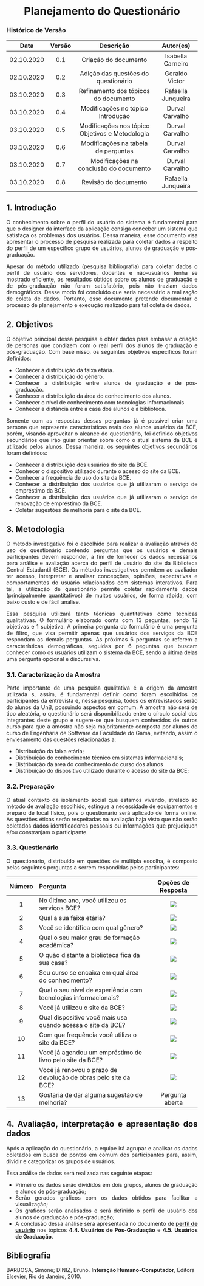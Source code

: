 # <center>Planejamento do Questionário

### Histórico de Versão
| Data       | Versão | Descrição                                       | Autor(es)          |
|:----------:|:------:|:-----------------------------------------------:|:------------------:|
| 02.10.2020 | 0.1    | Criação do documento                            | Isabella Carneiro  |
| 02.10.2020 | 0.2    | Adição das questões do questionário             | Geraldo Victor     |
| 03.10.2020 | 0.3    | Refinamento dos tópicos do documento            | Rafaella Junqueira |
| 03.10.2020 | 0.4    | Modificações no tópico Introdução               | Durval Carvalho    |
| 03.10.2020 | 0.5    | Modificações nos tópico Objetivos e Metodologia | Durval Carvalho    |
| 03.10.2020 | 0.6    | Modificações na tabela de perguntas             | Durval Carvalho    |
| 03.10.2020 | 0.7    | Modificações na conclusão do documento          | Durval Carvalho    |
| 03.10.2020 | 0.8    | Revisão do documento                            | Rafaella Junqueira |

<div align="justify">
  
<!-- INTRODUÇÃO SOBRE O PROPÓSITO DESSE DOCUMENTO -->
## 1. Introdução

O conhecimento sobre o perfil do usuário do sistema é fundamental para que o designer da interface da aplicação consiga conceber um sistema que satisfaça os problemas dos usuários. Dessa maneira, esse documento visa apresentar o processo de pesquisa realizada para coletar dados a respeito do perfil de um específico grupo de usuários, alunos de graduação e pós-graduação.

Apesar do método utilizado (pesquisa bibliografia) para coletar dados o perfil de usuário dos servidores, docentes e não-usuários tenha se mostrado eficiente, os resultados obtidos sobre os alunos de graduação e de pós-graduação não foram satisfatório, pois não traziam dados demográficos. Desse modo foi concluido que seria necessário a realização de coleta de dados. Portanto, esse documento pretende documentar o processo de planejamento e execução realizado para tal coleta de dados.

<!-- ESSA INFORMAÇÃO JÁ ESTÁ NO DOCUMENTO DE PERFIL DE USUÁRIO
A análise a respeito do perfil de usuário é uma descrição das características dos usuários cujos objetivos devem ser apoiados pelo sistema sendo avaliado, a fim de coletar dados a agregar os valores em grupos e faixas na qual os usuários se encaixam. Uma vez determinadas essas faixas de valores, é possível categorizar grupos de usuários de acordo com as características semelhantes que apresentam. Este documento descreve o que será avaliado, quais os dados serão coletados e produzidos, além de descrever o método de avaliação utilizado.  
-->

## 2. Objetivos

O objetivo principal dessa pesquisa é obter dados para embasar a criação de personas que condizem com o real perfil dos alunos de graduação e pós-graduação. Com base nisso, os seguintes objetivos específicos foram definidos:
- Conhecer a distribuição da faixa etária.
- Conhecer a distribuição do gênero.
- Conhecer a distribuição entre alunos de graduação e de pós-graduação.
- Conhecer a distribuição da área do conhecimento dos alunos.
- Conhecer o nível de conhecimento com tecnologias informacionais
- Conhecer a distância entre a casa dos alunos e a biblioteca.

Somente com as respostas dessas perguntas já é possível criar uma persona que represente características reais dos alunos usuários da BCE, porém, visando aproveitar o alcance do questionário, foi definido objetivos secundários que irão guiar orientar sobre como o atual sistema da BCE é utilizado pelos alunos. Dessa maneira, os seguintes objetivos secundários foram definidos:
- Conhecer a distribuição dos usuários do site da BCE.
- Conhecer o dispositivo utilizado durante o acesso do site da BCE.
- Conhecer a frequência de uso do site da BCE.
- Conhecer a distribuição dos usuários que já utilizaram o serviço de empréstimo da BCE.
- Conhecer a distribuição dos usuários que já utilizaram o serviço de renovação de empréstimo da BCE.
- Coletar sugestões de melhoria para o site da BCE.

<!-- Eu adaptei esse texto para ficar no formato de pesquisa científica (objetivos gerais, e listagem)

O intuito da avaliação que será realizada é coletar dados a respeito das características demográficas básicas, detalhes sobre o grau de experiência dos usuários com tecnologia e frequência de uso do sistema, em específico, as funcionalidades relativas aos objetivos definidos no escopo deste projeto. Este planejamento da avaliação acerca do perfil dos usuários utilizadores do sistema da BCE é de extrema importância para o projeto, pois facilitam a criação de personas,  visto que as melhorias propostas serão baseadas no perfil do usuário definido. 
-->

## 3. Metodologia

O método investigativo foi o escolhido para realizar a avaliação através do uso de questionário contendo perguntas que os usuários e demais participantes devem responder, a fim de fornecer os dados necessários para análise e avaliação acerca do perfil de usuário do site da Biblioteca Central Estudantil (BCE). Os métodos investigativos permitem ao avaliador ter acesso, interpretar e analisar concepções, opiniões, expectativas e comportamentos do usuário relacionados com sistemas interativos. Para tal, a utilização de questionário permite coletar rapidamente dados (principalmente quantitativos) de muitos usuários, de forma rápida, com baixo custo e de fácil análise.

Essa pesquisa utilizará tanto técnicas quantitativas como técnicas qualitativas. O formulário elaborado conta com 13 peguntas, sendo 12 objetivas e 1 subjetiva. 
A primeira pergunta do formulário é uma pergunta de filtro, que visa permitir apenas que usuários dos serviços da BCE respondam as demais perguntas. 
As próximas 6 perguntas se referem a características demográficas, seguidas por 6 peguntas que buscam conhecer como os usuários utilizam o sistema da BCE, sendo a última delas uma pergunta opcional e discurssiva.

### 3.1. Caracterização da Amostra

Parte importante de uma pesquisa qualitativa é a origem da amostra utilizada s, assim, é fundamental definir como foram escolhidos os participantes da entrevista e, nessa pesquisa, todos os entrevistados serão do alunos da UnB, possuindo aspectos em comum.
A amostra não será de tipo aleatória, o questionário será disponibilizado entre o círculo social dos integrantes deste grupo e sugere-se que busquem conhecidos de outros curso para que a amostra não seja majoritamente composta por alunos do curso de Engenharia de Software da Faculdade do Gama, evitando, assim o enviesamento das questões relacionadas a:
- Distribuição da faixa etária;
- Distribuição do conhecimento técnico em sistemas informacionais;
- Distribuição da área do conhecimento do curso dos alunos
- Distribuição do dispositivo utilizado durante o acesso do site da BCE;

### 3.2. Preparação

O atual contexto de isolamento social que estamos vivendo, atrelado ao método de avaliação escolhido, estingue a necessidade de equipamentos e preparo de local físico, pois o questionário será aplicado de forma online. As questões éticas serão respeitadas na avaliação haja visto que não serão coletados dados identificadores pessoais ou informações que prejudiquen e/ou constranjam o participante.

### 3.3. Questionário

O questionário, distribuído em questões de múltipla escolha, é composto pelas seguintes perguntas a serrem respondidas pelos participantes:
  
| Número | Pergunta                                                             | Opções de Resposta |
| :----: | :------------------------------------------------------------------ | :----------------: |
| 1      | No último ano, você utilizou os serviços BCE?                        | <img src='_media/assets/question_ans/ansSN.png'> |
| 2      | Qual a sua faixa etária?                                             |<img src='_media/assets/question_ans/ans2.png'> |
| 3      | Você se identifica com qual gênero?                                  |<img src='_media/assets/question_ans/ans3.png'> |
| 4      | Qual o seu maior grau de formação acadêmica?                         |<img src='_media/assets/question_ans/ans4.png'> |
| 5      | O quão distante a biblioteca fica da sua casa?                       |<img src='_media/assets/question_ans/ans5.png'> |
| 6      | Seu curso se encaixa em qual área do conhecimento?                   |<img src='_media/assets/question_ans/ans6.png'> |
| 7      | Qual o seu nível de experiência com tecnologias informacionais?      |<img src='_media/assets/question_ans/ans7.png'> |
| 8      | Você já utilizou o site da BCE?                                      |<img src='_media/assets/question_ans/ansSN.png'> |
| 9      | Qual dispositivo você mais usa quando acessa o site da BCE?          |<img src='_media/assets/question_ans/ans9.png'> |
| 10     | Com que frequência você utiliza o site da BCE?                       |<img src='_media/assets/question_ans/ans10.png'> |
| 11     | Você já agendou um empréstimo de livro pelo site da BCE?             |<img src='_media/assets/question_ans/ansSN.png'> |
| 12     | Você já renovou o prazo de devolução de obras pelo site da BCE?      |<img src='_media/assets/question_ans/ansSN.png'> |
| 13     | Gostaria de dar alguma sugestão de melhoria?                         | Pergunta aberta |

## 4. Avaliação, interpretação e apresentação dos dados

Após a aplicação do questionário, a equipe irá agrupar e analisar os dados coletados em busca de pontos em comum dos participantes para, assim, dividir e categorizar os grupos de usuários.

Essa análise de dados será realizada nas seguinte etapas:
- Primeiro os dados serão divididos em dois grupos, alunos de graduação e alunos de pós-graduação;
- Serão gerados gráficos com os dados obtidos para facilitar a visualização;
- Os graficos serão analisados e será definido o perfil de usuário dos alunos de graduação e pós-graduação;
- A conclusão dessa análise será apresentada no documento de [**perfil de usuário**](pages/ponto_de_controle_2/perfil_usuario) nos tópicos **4.4. Usuários de Pós-Graduação** e **4.5. Usuários de Graduação**.

</div>

## Bibliografia

BARBOSA, Simone; DINIZ, Bruno. **Interação Humano-Computador**, Editora Elsevier, Rio de Janeiro, 2010.
